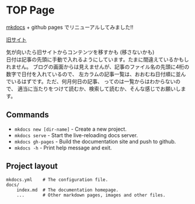 # TOP Page

[mkdocs](https://www.mkdocs.org) + github pages でリニューアルしてみました!!

[旧サイト](https://iwatakenichi.blogspot.com)

気が向いたら旧サイトからコンテンツを移すかも (移さないかも)<br />
日付は記事の先頭に手動で入れるようにしています。たまに間違えているかもしれません。
ブログの画面からは見えませんが、記事のファイル名の先頭に4桁の数字で日付を入れているので、
左カラムの記事一覧は、おおむね日付順に並んでいるはずです。ただ、何月何日の記事、
ってのは一覧からはわからないので、
適当に当たりをつけて読むか、検索して読むか、そんな感じでお願いします。



## Commands

* `mkdocs new [dir-name]` - Create a new project.
* `mkdocs serve` - Start the live-reloading docs server.
* `mkdocs gh-pages` - Build the documentation site and push to github.
* `mkdocs -h` - Print help message and exit.

## Project layout

    mkdocs.yml    # The configuration file.
    docs/
        index.md  # The documentation homepage.
        ...       # Other markdown pages, images and other files.
